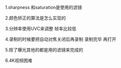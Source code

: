 1.sharpness 和saturation是使用的滤镜

2.颜色矫正的算法是怎么实现的

3.分辨率使用UVC来调整 帧率比较低

4.录制的时候要把自动对焦关闭后再录制 录制完毕 再打开

5.除了曝光其他的都是用的滤镜来完成的

6.4K视频困难
